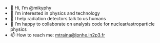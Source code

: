 - 👋 Hi, I’m @mikyphy
- 👀 I’m interested in physics and technology
- 🌱 I help radiation detectors talk to us humans
- 💞️ I’m happy to collaborate on analysis code for nuclear/astroparticle physics
- 📫 How to reach me: mtraina@lpnhe.in2p3.fr

<!---
mikyphy/mikyphy is a ✨ special ✨ repository because its `README.md` (this file) appears on your GitHub profile.
You can click the Preview link to take a look at your changes.
--->
